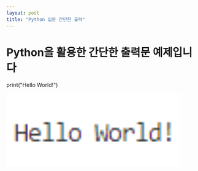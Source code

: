 ```yaml
---
layout: post
title: "Python 입문 간단한 출력"
---
```


# Python을 활용한 간단한 출력문 예제입니다



print("Hello World!")

<img src="/assets/images/Python간단출력.PNG" width="90%" height="90%" title="제목" alt="아무거나"/>

